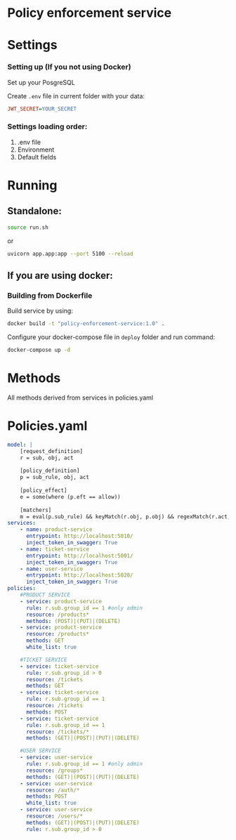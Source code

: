 # Policy enforcement service

# Settings

### Setting up (If you not using Docker)
Set up your PosgreSQL

Create `.env` file in current folder with your data:
```ini
JWT_SECRET=YOUR_SECRET
```

### Settings loading order:
1. .env file
2. Environment
3. Default fields

# Running
## Standalone:
```bash
source run.sh
```
or
```bash
uvicorn app.app:app --port 5100 --reload
```

## If you are using docker:

### Building from Dockerfile
Build service by using:
```bash
docker build -t "policy-enforcement-service:1.0" .
```

Configure your docker-compose file in `deploy` folder and run command:
```bash
docker-compose up -d
```

# Methods
All methods derived from services in policies.yaml

# Policies.yaml
```yaml
model: |
    [request_definition]
    r = sub, obj, act
    
    [policy_definition]
    p = sub_rule, obj, act
    
    [policy_effect]
    e = some(where (p.eft == allow))
    
    [matchers]
    m = eval(p.sub_rule) && keyMatch(r.obj, p.obj) && regexMatch(r.act, p.act)
services:
    - name: product-service
      entrypoint: http://localhost:5010/
      inject_token_in_swagger: True
    - name: ticket-service
      entrypoint: http://localhost:5001/
      inject_token_in_swagger: True
    - name: user-service
      entrypoint: http://localhost:5020/
      inject_token_in_swagger: True
policies:
    #PRODUCT SERVICE
    - service: product-service
      rule: r.sub.group_id == 1 #only admin
      resource: /products*
      methods: (POST)|(PUT)|(DELETE)
    - service: product-service
      resource: /products*
      methods: GET
      white_list: true

    #TICKET SERVICE
    - service: ticket-service
      rule: r.sub.group_id > 0
      resource: /tickets
      methods: GET
    - service: ticket-service
      rule: r.sub.group_id == 1
      resource: /tickets
      methods: POST
    - service: ticket-service
      rule: r.sub.group_id == 1
      resource: /tickets/*
      methods: (GET)|(POST)|(PUT)|(DELETE)

    #USER SERVICE
    - service: user-service
      rule: r.sub.group_id == 1 #only admin
      resource: /groups*
      methods: (GET)|(POST)|(PUT)|(DELETE)
    - service: user-service
      resource: /auth/*
      methods: POST
      white_list: true
    - service: user-service
      resource: /users/*
      methods: (GET)|(POST)|(PUT)|(DELETE)
      rule: r.sub.group_id > 0
```